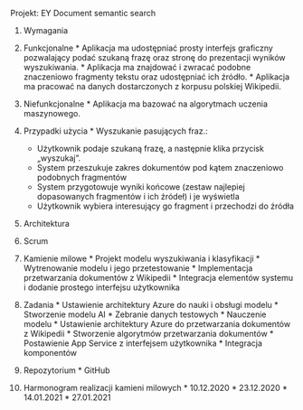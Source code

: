 Projekt: EY Document semantic search

1.	Wymagania
  1.	Funkcjonalne
    * Aplikacja ma udostępniać prosty interfejs graficzny pozwalający podać szukaną frazę oraz stronę do prezentacji wyników wyszukiwania.
    *	Aplikacja ma znajdować i zwracać podobne znaczeniowo fragmenty tekstu oraz udostępniać ich źródło.
    *	Aplikacja ma pracować na danych dostarczonych z korpusu polskiej Wikipedii.
  1.	Niefunkcjonalne
    *	Aplikacja ma bazować na algorytmach uczenia maszynowego.
  1. Przypadki użycia
    *	Wyszukanie pasujących fraz.:
      * Użytkownik podaje szukaną frazę, a następnie klika przycisk „wyszukaj”.
      * System przeszukuje zakres dokumentów pod kątem znaczeniowo podobnych fragmentów
      * System przygotowuje wyniki końcowe (zestaw najlepiej dopasowanych fragmentów i ich źródeł) i je wyświetla
      * Użytkownik wybiera interesujący go fragment i przechodzi do źródła
1.	Architektura
 
1.	Scrum
  1.	Kamienie milowe
    *	Projekt modelu wyszukiwania i klasyfikacji
    *	Wytrenowanie modelu i jego przetestowanie
    *	Implementacja przetwarzania dokumentów z Wikipedii
    *	Integracja elementów systemu i dodanie prostego interfejsu użytkownika
  1.	Zadania
    *	Ustawienie architektury Azure do nauki i obsługi modelu
    *	Stworzenie modelu AI
    *	Zebranie danych testowych
    *	Nauczenie modelu
    *	Ustawienie architektury Azure do przetwarzania dokumentów z Wikipedii
    *	Stworzenie algorytmów przetwarzania dokumentów
    *	Postawienie App Service z interfejsem użytkownika
    *	Integracja komponentów 
  1.	Repozytorium
    * GitHub
  1.	Harmonogram realizacji kamieni milowych
    *	10.12.2020
    *	23.12.2020
    *	14.01.2021
    *	27.01.2021

